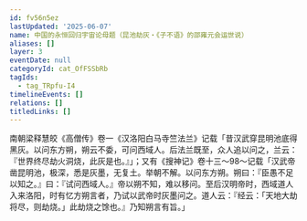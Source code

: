 ```yaml
---
id: fv56n5ez
lastUpdated: '2025-06-07'
name: 中国的永恒回归宇宙论母题（昆池劫灰・《子不语》的邵雍元会运世说）
aliases: []
layer: 3
eventDate: null
categoryId: cat_OfFSSbRb
tagIds:
  - tag_TRpfu-I4
timelineEvents: []
relations: []
titledLinks: []
---
```

南朝梁释慧皎《高僧传》卷一《汉洛阳白马寺竺法兰》记载「昔汉武穿昆明池底得黑灰。以问东方朔，朔云不委，可问西域人。后法兰既至，众人追以问之，兰云：『世界终尽劫火洞烧，此灰是也。』」；又有《搜神记》卷十三～98～记载「汉武帝凿昆明池，极深，悉是灰墨，无复土。举朝不解。以问东方朔。朔曰：『臣愚不足以知之。』曰：『试问西域人。』帝以朔不知，难以移问。至后汉明帝时，西域道人入来洛阳，时有忆方朔言者，乃试以武帝时灰墨问之。道人云：『经云：「天地大劫将尽，则劫烧。」此劫烧之馀也。』乃知朔言有旨。」
